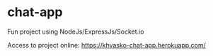# chat-app
Fun project using NodeJs/ExpressJs/Socket.io

Access to project online:
https://khvasko-chat-app.herokuapp.com/
